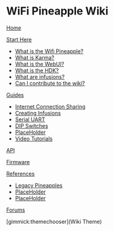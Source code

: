 # WiFi Pineapple Wiki

[Home](index.md)

[Start Here]()

  * [What is the Wifi Pineapple?](pineapple.md)
  * [What is Karma?](karma.md)
  * [What is the WebUI?](webui.md)
  * [What is the HDK?](hdk.md)
  * [What are infusions?](infusions.md)
  * [Can I contribute to the wiki?](wiki.md)

[Guides]()

  * [Internet Connection Sharing](ics.md)
  * [Creating Infusions](creating_infusions.md)
  * [Serial UART](serial_uart.md)
  * [DIP Switches](dip_switches.md)
  * [PlaceHolder](guide1.md)
  * [Video Tutorials](videos.md)

[API](api.md)

[Firmware](firmware.md)

[References]()

  * [Legacy Pineapples](legacy.md)
  * [PlaceHolder](guide1.md)
  * [PlaceHolder](guide1.md)

[Forums](https://forums.hak5.org/index.php?/forum/64-wifi-pineapple-jasager/)

[gimmick:themechooser](Wiki Theme)